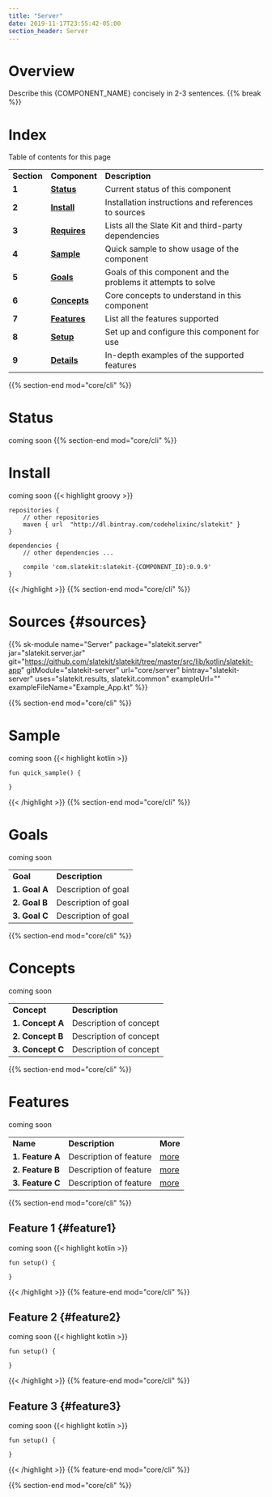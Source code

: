 ```yaml
---
title: "Server"
date: 2019-11-17T23:55:42-05:00
section_header: Server
---
```


# Overview
Describe this {COMPONENT_NAME} concisely in 2-3 sentences.
{{% break %}}

# Index
Table of contents for this page
<table class="table table-bordered table-striped">
    <tr>
        <td><strong>Section</strong></td>
        <td><strong>Component</strong></td>
        <td><strong>Description</strong></td>
    </tr>
    <tr>
        <td><strong>1</strong></td>
        <td><strong><a class="url-ch" href="core/cli#status">Status</a></strong></td>
        <td>Current status of this component</td>
    </tr>
    <tr>
        <td><strong>2</strong></td>
        <td><strong><a class="url-ch" href="core/cli#install">Install</a></strong></td>
        <td>Installation instructions and references to sources</td>
    </tr>
    <tr>
        <td><strong>3</strong></td>
        <td><strong><a class="url-ch" href="core/cli#requires">Requires</a></strong></td>
        <td>Lists all the Slate Kit and third-party dependencies</td>
    </tr>
    <tr>
        <td><strong>4</strong></td>
        <td><strong><a class="url-ch" href="core/cli#sample">Sample</a></strong></td>
        <td>Quick sample to show usage of the component</td>
    </tr>
    <tr>
        <td><strong>5</strong></td>
        <td><strong><a class="url-ch" href="core/cli#goals">Goals</a></strong></td>
        <td>Goals of this component and the problems it attempts to solve</td>
    </tr>
    <tr>
        <td><strong>6</strong></td>
        <td><strong><a class="url-ch" href="core/cli#concepts">Concepts</a></strong></td>
        <td>Core concepts to understand in this component</td>
    </tr>
    <tr>
        <td><strong>7</strong></td>
        <td><strong><a class="url-ch" href="core/cli#features">Features</a></strong></td>
        <td>List all the features supported</td>
    </tr>
    <tr>
        <td><strong>8</strong></td>
        <td><strong><a class="url-ch" href="core/cli#setup">Setup</a></strong></td>
        <td>Set up and configure this component for use</td>
    </tr>
    <tr>
        <td><strong>9</strong></td>
        <td><strong><a class="url-ch" href="core/cli#details">Details</a></strong></td>
        <td>In-depth examples of the supported features</td>
    </tr>
</table>
{{% section-end mod="core/cli" %}}

# Status
coming soon
{{% section-end mod="core/cli" %}}

# Install
coming soon
{{< highlight groovy >}}

    repositories {
        // other repositories
        maven { url  "http://dl.bintray.com/codehelixinc/slatekit" }
    }

    dependencies {
        // other dependencies ...

        compile 'com.slatekit:slatekit-{COMPONENT_ID}:0.9.9'
    }

{{< /highlight >}}
{{% section-end mod="core/cli" %}}

# Sources {#sources}
{{% sk-module 
    name="Server"
    package="slatekit.server"
    jar="slatekit.server.jar"
    git="https://github.com/slatekit/slatekit/tree/master/src/lib/kotlin/slatekit-app"
    gitModule="slatekit-server"
    url="core/server"
    bintray="slatekit-server"
    uses="slatekit.results, slatekit.common"
    exampleUrl=""
    exampleFileName="Example_App.kt"
%}}

{{% section-end mod="core/cli" %}}

# Sample
coming soon
{{< highlight kotlin >}}

    fun quick_sample() {
        
    }

{{< /highlight >}}
{{% section-end mod="core/cli" %}}

# Goals
coming soon
<table class="table table-bordered table-striped">
    <tr>
        <td><strong>Goal</strong></td>
        <td><strong>Description</strong></td>
    </tr>
    <tr>
        <td><strong>1. Goal A</strong></td>
        <td>Description of goal</td>
    </tr>
    <tr>
        <td><strong>2. Goal B</strong> </td>
        <td>Description of goal</td>                     
    </tr>
    <tr>
        <td><strong>3. Goal C</strong></td>
        <td>Description of goal</td>
    </tr>
</table>
{{% section-end mod="core/cli" %}}

# Concepts
coming soon
<table class="table table-bordered table-striped">
    <tr>
        <td><strong>Concept</strong></td>
        <td><strong>Description</strong></td>
    </tr>
    <tr>
        <td><strong>1. Concept A</strong></td>
        <td>Description of concept</td>
    </tr>
    <tr>
        <td><strong>2. Concept B</strong> </td>
        <td>Description of concept</td>                     
    </tr>
    <tr>
        <td><strong>3. Concept C</strong></td>
        <td>Description of concept</td>
    </tr>
</table>
{{% section-end mod="core/cli" %}}

# Features
coming soon
<table class="table table-bordered table-striped">
    <tr>
        <td><strong>Name</strong></td>
        <td><strong>Description</strong></td>
        <td><strong>More</strong></td>
    </tr>
    <tr>
        <td><strong>1. Feature A</strong></td>
        <td>Description of feature</td>
        <td><a href="arch/app/#feature1" class="more"><span class="btn btn-primary">more</span></a></td>
    </tr>
    <tr>
        <td><strong>2. Feature B</strong> </td>
        <td>Description of feature</td> 
        <td><a href="arch/app/#feature2" class="more"><span class="btn btn-primary">more</span></a></td>                    
    </tr>
    <tr>
        <td><strong>3. Feature C</strong></td>
        <td>Description of feature</td>
        <td><a href="arch/app/#feature3" class="more"><span class="btn btn-primary">more</span></a></td>
    </tr>
</table>
{{% section-end mod="core/cli" %}}


## Feature 1 {#feature1}
coming soon
{{< highlight kotlin >}}

    fun setup() {
        
    }

{{< /highlight >}}
{{% feature-end mod="core/cli" %}}

## Feature 2 {#feature2}
coming soon
{{< highlight kotlin >}}

    fun setup() {
        
    }

{{< /highlight >}}
{{% feature-end mod="core/cli" %}}

## Feature 3 {#feature3}
coming soon
{{< highlight kotlin >}}

    fun setup() {
        
    }

{{< /highlight >}}
{{% feature-end mod="core/cli" %}}

{{% section-end mod="core/cli" %}}

